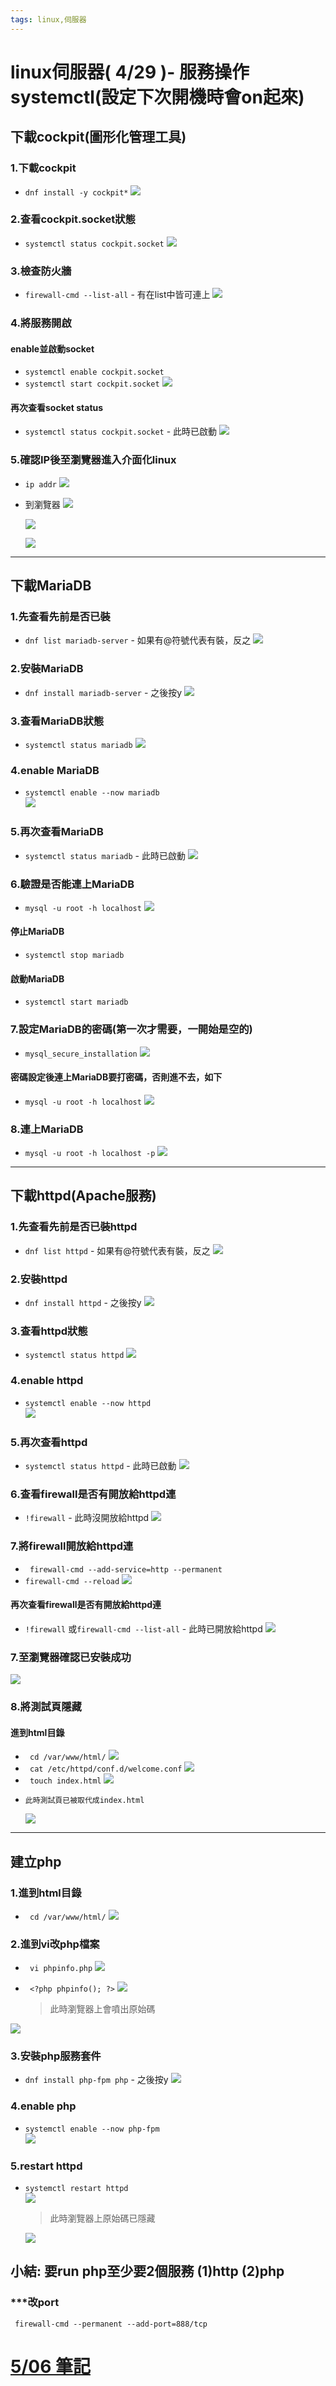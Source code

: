 ```yaml
---
tags: linux,伺服器
---
```


# linux伺服器( 4/29 )- 服務操作systemctl(設定下次開機時會on起來)

## 下載cockpit(圖形化管理工具)
### 1.下載cockpit
* `dnf install -y cockpit*`
    ![](https://i.imgur.com/prAJrjP.png)

### 2.查看cockpit.socket狀態
* `systemctl status cockpit.socket`
    ![](https://i.imgur.com/CpHmItK.png)


    
### 3.檢查防火牆
* `firewall-cmd --list-all`  - 有在list中皆可連上
    ![](https://i.imgur.com/by5Vx5F.png)

### 4.將服務開啟
#### enable並啟動socket
* `systemctl enable cockpit.socket`  
* `systemctl start cockpit.socket`
    ![](https://i.imgur.com/ubR0Lqp.png)

#### 再次查看socket status
* `systemctl status cockpit.socket` - 此時已啟動
    ![](https://i.imgur.com/fB4s2TB.png)
    
### 5.確認IP後至瀏覽器進入介面化linux
* `ip addr` 
    ![](https://i.imgur.com/P5vKng8.png)
    
* 到瀏覽器
    ![](https://i.imgur.com/TfVFCOQ.png)
    
    ![](https://i.imgur.com/FX0ji7Q.png)
    
    ![](https://i.imgur.com/NEoWHY6.png)


---


## 下載MariaDB
### 1.先查看先前是否已裝
* `dnf list mariadb-server` - 如果有@符號代表有裝，反之
    ![](https://i.imgur.com/2k26s3E.png)

### 2.安裝MariaDB
* `dnf install mariadb-server` - 之後按y
    ![](https://i.imgur.com/zrePIsk.png)

### 3.查看MariaDB狀態
* `systemctl status mariadb`
    ![](https://i.imgur.com/6gW5sVz.png)

### 4.enable MariaDB
* `systemctl enable --now mariadb`  
    ![](https://i.imgur.com/T7K4SVd.png)


### 5.再次查看MariaDB
* `systemctl status mariadb` - 此時已啟動
    ![](https://i.imgur.com/4aMKCgu.png)

### 6.驗證是否能連上MariaDB
* `mysql -u root -h localhost` 
    ![](https://i.imgur.com/jIfp77N.png)

#### 停止MariaDB
* `systemctl stop mariadb` 
#### 啟動MariaDB
* `systemctl start mariadb`

### 7.設定MariaDB的密碼(第一次才需要，一開始是空的)
* `mysql_secure_installation` 
    ![](https://i.imgur.com/GReOdqp.png)

#### 密碼設定後連上MariaDB要打密碼，否則進不去，如下
* `mysql -u root -h localhost` 
    ![](https://i.imgur.com/RYfXlHe.png)

### 8.連上MariaDB
* `mysql -u root -h localhost -p` 
    ![](https://i.imgur.com/KYTSXck.png)


---

## 下載httpd(Apache服務)
### 1.先查看先前是否已裝httpd
* `dnf list httpd` - 如果有@符號代表有裝，反之
    ![](https://i.imgur.com/lwUtyxK.png)
    
### 2.安裝httpd
* `dnf install httpd` - 之後按y
    ![](https://i.imgur.com/6dyF9bR.png)

### 3.查看httpd狀態
* `systemctl status httpd`
    ![](https://i.imgur.com/ZYTf813.png)


### 4.enable httpd
* `systemctl enable --now httpd`  
    ![](https://i.imgur.com/MAmUbh4.png)



### 5.再次查看httpd
* `systemctl status httpd` - 此時已啟動
    ![](https://i.imgur.com/TgU6Jvr.png)

### 6.查看firewall是否有開放給httpd連
* `!firewall` - 此時沒開放給httpd
    ![](https://i.imgur.com/6R1ckw0.png)

### 7.將firewall開放給httpd連
* ` firewall-cmd --add-service=http --permanent` 
* `firewall-cmd --reload`
    ![](https://i.imgur.com/iZHq5BO.png)

#### 再次查看firewall是否有開放給httpd連
* `!firewall` 或`firewall-cmd --list-all` - 此時已開放給httpd
    ![](https://i.imgur.com/6u5qv8m.png)

### 7.至瀏覽器確認已安裝成功
![](https://i.imgur.com/1gQidlC.png)


### 8.將測試頁隱藏
#### 進到html目錄
* ` cd /var/www/html/`
    ![](https://i.imgur.com/a9qPMuF.png)
* ` cat /etc/httpd/conf.d/welcome.conf`
    ![](https://i.imgur.com/R8pZcuX.png)
* ` touch index.html`
    ![](https://i.imgur.com/MWosmR0.png)
*     此時測試頁已被取代成index.html
    ![](https://i.imgur.com/CBvJgbV.png)




---
## 建立php
### 1.進到html目錄
* ` cd /var/www/html/`
    ![](https://i.imgur.com/a9qPMuF.png)
    
### 2.進到vi改php檔案
* ` vi phpinfo.php`
    ![](https://i.imgur.com/eAKKSLC.png)
    
* ` <?php phpinfo(); ?>`
    ![](https://i.imgur.com/dNIYpGe.png)
    
    >  此時瀏覽器上會噴出原始碼

![](https://i.imgur.com/6Gmh5Hu.png)

### 3.安裝php服務套件
* `dnf install php-fpm php` - 之後按y
    ![](https://i.imgur.com/i1UJhdr.png)

### 4.enable php
* `systemctl enable --now php-fpm`  
    ![](https://i.imgur.com/zk392tU.png)
    
### 5.restart httpd
* `systemctl restart httpd`  
    ![](https://i.imgur.com/AjnKh7Q.png)
    
    >  此時瀏覽器上原始碼已隱藏
    
    ![](https://i.imgur.com/7bYZbO8.png)
    
## 小結: 要run php至少要2個服務 (1)http (2)php

### ***改port
```
 firewall-cmd --permanent --add-port=888/tcp
```

# [5/06 筆記](https://hackmd.io/NcmJiiVJRBytf3h0s_sICA) 



